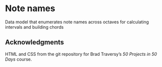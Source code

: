 # Note names

Data model that enumerates note names across octaves for calculating intervals and building chords



## Acknowledgments

HTML and CSS from the git repository for Brad Traversy’s *50 Projects in 50 Days* course.
